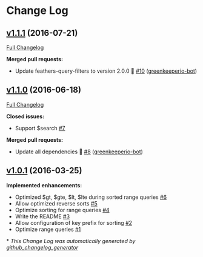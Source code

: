 # Change Log

## [v1.1.1](https://github.com/feathersjs/feathers-levelup/tree/v1.1.1) (2016-07-21)
[Full Changelog](https://github.com/feathersjs/feathers-levelup/compare/v1.1.0...v1.1.1)

**Merged pull requests:**

- Update feathers-query-filters to version 2.0.0 🚀 [\#10](https://github.com/feathersjs/feathers-levelup/pull/10) ([greenkeeperio-bot](https://github.com/greenkeeperio-bot))

## [v1.1.0](https://github.com/feathersjs/feathers-levelup/tree/v1.1.0) (2016-06-18)
[Full Changelog](https://github.com/feathersjs/feathers-levelup/compare/v1.0.1...v1.1.0)

**Closed issues:**

- Support $search [\#7](https://github.com/feathersjs/feathers-levelup/issues/7)

**Merged pull requests:**

- Update all dependencies 🌴 [\#8](https://github.com/feathersjs/feathers-levelup/pull/8) ([greenkeeperio-bot](https://github.com/greenkeeperio-bot))

## [v1.0.1](https://github.com/feathersjs/feathers-levelup/tree/v1.0.1) (2016-03-25)
**Implemented enhancements:**

- Optimized $gt, $gte, $lt, $lte during sorted range queries [\#6](https://github.com/feathersjs/feathers-levelup/issues/6)
- Allow optimized reverse sorts [\#5](https://github.com/feathersjs/feathers-levelup/issues/5)
- Optimize sorting for range queries [\#4](https://github.com/feathersjs/feathers-levelup/issues/4)
- Write the README [\#3](https://github.com/feathersjs/feathers-levelup/issues/3)
- Allow configuration of key prefix for sorting [\#2](https://github.com/feathersjs/feathers-levelup/issues/2)
- Optimize range queries [\#1](https://github.com/feathersjs/feathers-levelup/issues/1)



\* *This Change Log was automatically generated by [github_changelog_generator](https://github.com/skywinder/Github-Changelog-Generator)*